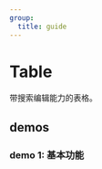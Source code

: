 ```yaml
---
group:
  title: guide
---
```


# Table

带搜索编辑能力的表格。

## demos

### demo 1: 基本功能

<code src="./table/index.tsx" />
